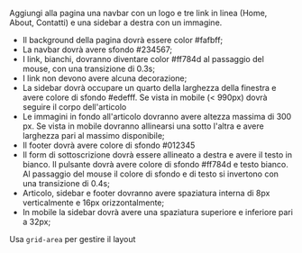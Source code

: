 Aggiungi alla pagina una navbar con un logo e tre link in linea (Home, About, Contatti) e una sidebar a destra con un immagine.

 - Il background della pagina dovrà essere color #fafbff;
 - La navbar dovrà avere sfondo #234567;
 - I link, bianchi, dovranno diventare color #ff784d al passaggio del mouse, con una transizione di 0.3s;
 - I link non devono avere alcuna decorazione;
 - La sidebar dovrà occupare un quarto della larghezza della finestra e avere colore di sfondo #edefff. Se vista in mobile (< 990px) dovrà seguire il corpo dell'articolo
 - Le immagini in fondo all'articolo dovranno avere altezza massima di 300 px. Se vista in mobile dovranno allinearsi una sotto l'altra e avere larghezza pari al massimo disponibile;
 - Il footer dovrà avere colore di sfondo #012345
 - Il form di sottoscrizione dovrà essere allineato a destra e avere il testo in bianco. Il pulsante dovrà avere colore di sfondo #ff784d e testo bianco. Al passaggio del mouse il colore di sfondo e di testo si invertono con una transizione di 0.4s;
 - Articolo, sidebar e footer dovranno avere spaziatura interna di 8px verticalmente e 16px orizzontalmente;
 - In mobile la sidebar dovrà avere una spaziatura superiore e inferiore pari a 32px;

Usa `grid-area` per gestire il layout
